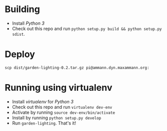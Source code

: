 # Building

* Install *Python 3*
* Check out this repo and run `python setup.py build && python setup.py sdist`.

# Deploy

`scp dist/garden-lighting-0.2.tar.gz pi@ammann.dyn.maxammann.org:`

# Running using virtualenv

* Install *virtualenv* for *Python 3*
* Check out this repo and run `virtualenv dev-env`
* Activate by running `source dev-env/bin/activate`
* Install by running `python setup.py develop`
* Run `garden-lighting`. That's it!
